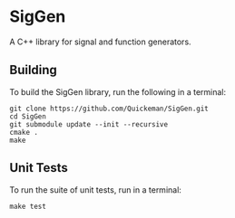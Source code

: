 # SigGen
A C++ library for signal and function generators.

## Building
To build the SigGen library, run the following in a terminal:
```
git clone https://github.com/Quickeman/SigGen.git
cd SigGen
git submodule update --init --recursive
cmake .
make
```

## Unit Tests
To run the suite of unit tests, run in a terminal:
```
make test
```